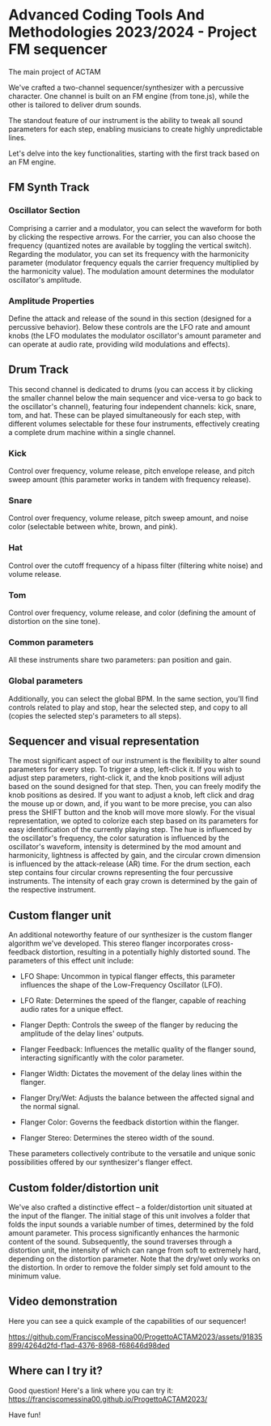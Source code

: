 # Advanced Coding Tools And Methodologies 2023/2024 - Project FM sequencer
The main project of ACTAM

We've crafted a two-channel sequencer/synthesizer with a percussive character. One channel is built on an FM engine (from tone.js), while the other is tailored to deliver drum sounds.

The standout feature of our instrument is the ability to tweak all sound parameters for each step, enabling musicians to create highly unpredictable lines.

Let's delve into the key functionalities, starting with the first track based on an FM engine.

## FM Synth Track
### Oscillator Section
Comprising a carrier and a modulator, you can select the waveform for both by clicking the respective arrows. For the carrier, you can also choose the frequency (quantized notes are available by toggling the vertical switch). Regarding the modulator, you can set its frequency with the harmonicity parameter (modulator frequency equals the carrier frequency multiplied by the harmonicity value). The modulation amount determines the modulator oscillator's amplitude.

### Amplitude Properties 
Define the attack and release of the sound in this section (designed for a percussive behavior). Below these controls are the LFO rate and amount knobs (the LFO modulates the modulator oscillator's amount parameter and can operate at audio rate, providing wild modulations and effects).

## Drum Track
This second channel is dedicated to drums (you can access it by clicking the smaller channel below the main sequencer and vice-versa to go back to the oscillator's channel), featuring four independent channels: kick, snare, tom, and hat. These can be played simultaneously for each step, with different volumes selectable for these four instruments, effectively creating a complete drum machine within a single channel.

### Kick
 Control over frequency, volume release, pitch envelope release, and pitch sweep amount (this parameter works in tandem with frequency release).

### Snare
Control over frequency, volume release, pitch sweep amount, and noise color (selectable between white, brown, and pink).

### Hat
Control over the cutoff frequency of a hipass filter (filtering white noise) and volume release.

### Tom
Control over frequency, volume release, and color (defining the amount of distortion on the sine tone).

### Common parameters
All these instruments share two parameters: pan position and gain.

### Global parameters
Additionally, you can select the global BPM. In the same section, you'll find controls related to play and stop, hear the selected step, and copy to all (copies the selected step's parameters to all steps).

## Sequencer and visual representation
The most significant aspect of our instrument is the flexibility to alter sound parameters for every step. To trigger a step, left-click it. If you wish to adjust step parameters, right-click it, and the knob positions will adjust based on the sound designed for that step. Then, you can freely modify the knob positions as desired. If you want to adjust a knob, left click and drag the mouse up or down, and, if you want to be more precise, you can also press the SHIFT button and the knob will move more slowly.
For the visual representation, we opted to colorize each step based on its parameters for easy identification of the currently playing step. The hue is influenced by the oscillator's frequency, the color saturation is influenced by the oscillator's waveform, intensity is determined by the mod amount and harmonicity, lightness is affected by gain, and the circular crown dimension is influenced by the attack-release (AR) time.
For the drum section, each step contains four circular crowns representing the four percussive instruments. The intensity of each gray crown is determined by the gain of the respective instrument.

## Custom flanger unit
An additional noteworthy feature of our synthesizer is the custom flanger algorithm we've developed. This stereo flanger incorporates cross-feedback distortion, resulting in a potentially highly distorted sound. The parameters of this effect unit include:

- LFO Shape: Uncommon in typical flanger effects, this parameter influences the shape of the Low-Frequency Oscillator (LFO).

- LFO Rate: Determines the speed of the flanger, capable of reaching audio rates for a unique effect.

- Flanger Depth: Controls the sweep of the flanger by reducing the amplitude of the delay lines' outputs.

- Flanger Feedback: Influences the metallic quality of the flanger sound, interacting significantly with the color parameter.

- Flanger Width: Dictates the movement of the delay lines within the flanger.

- Flanger Dry/Wet: Adjusts the balance between the affected signal and the normal signal.

- Flanger Color: Governs the feedback distortion within the flanger.

- Flanger Stereo: Determines the stereo width of the sound.

These parameters collectively contribute to the versatile and unique sonic possibilities offered by our synthesizer's flanger effect.



## Custom folder/distortion unit
We've also crafted a distinctive effect – a folder/distortion unit situated at the input of the flanger. The initial stage of this unit involves a folder that folds the input sounds a variable number of times, determined by the fold amount parameter. This process significantly enhances the harmonic content of the sound. Subsequently, the sound traverses through a distortion unit, the intensity of which can range from soft to extremely hard, depending on the distortion parameter. Note that the dry/wet only works on the distortion. In order to remove the folder simply set fold amount to the minimum value.

## Video demonstration
Here you can see a quick example of the capabilities of our sequencer!

https://github.com/FranciscoMessina00/ProgettoACTAM2023/assets/91835899/4264d2fd-f1ad-4376-8968-f68646d98ded

## Where can I try it?
Good question! Here's a link where you can try it: https://franciscomessina00.github.io/ProgettoACTAM2023/

Have fun!
